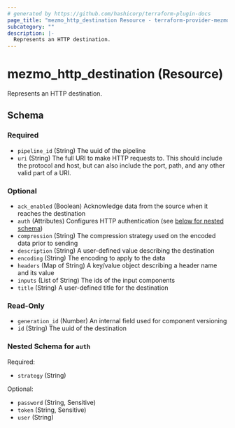 ```yaml
---
# generated by https://github.com/hashicorp/terraform-plugin-docs
page_title: "mezmo_http_destination Resource - terraform-provider-mezmo"
subcategory: ""
description: |-
  Represents an HTTP destination.
---
```


# mezmo_http_destination (Resource)

Represents an HTTP destination.



<!-- schema generated by tfplugindocs -->
## Schema

### Required

- `pipeline_id` (String) The uuid of the pipeline
- `uri` (String) The full URI to make HTTP requests to. This should include the protocol and host, but can also include the port, path, and any other valid part of a URI.

### Optional

- `ack_enabled` (Boolean) Acknowledge data from the source when it reaches the destination
- `auth` (Attributes) Configures HTTP authentication (see [below for nested schema](#nestedatt--auth))
- `compression` (String) The compression strategy used on the encoded data prior to sending
- `description` (String) A user-defined value describing the destination
- `encoding` (String) The encoding to apply to the data
- `headers` (Map of String) A key/value object describing a header name and its value
- `inputs` (List of String) The ids of the input components
- `title` (String) A user-defined title for the destination

### Read-Only

- `generation_id` (Number) An internal field used for component versioning
- `id` (String) The uuid of the destination

<a id="nestedatt--auth"></a>
### Nested Schema for `auth`

Required:

- `strategy` (String)

Optional:

- `password` (String, Sensitive)
- `token` (String, Sensitive)
- `user` (String)


